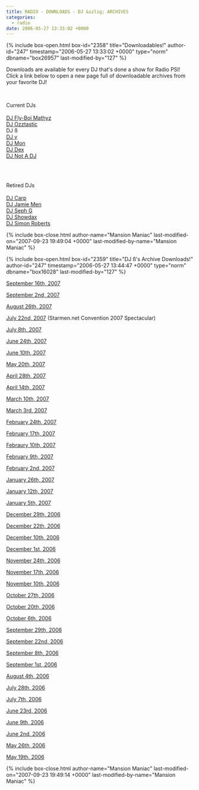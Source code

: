 ```yaml
---
title: RADIO - DOWNLOADS - DJ &szlig; ARCHIVES
categories:
  - radio
date: 2006-05-27 13:33:02 +0000
---
```

{% include box-open.html box-id="2358" title="Downloadables!" author-id="247" timestamp="2006-05-27 13:33:02 +0000" type="norm" dbname="box26957" last-modified-by="127" %}
<p>
Downloads are available for every DJ that's done a show for Radio PSI!  Click a link below to open a new page full of downloadable archives from your favorite DJ!
</p><BR />

<p>Current DJs<BR /><BR />
<a href='/radio/downloads/mathyz'>DJ Fly-Boi Mathyz</a><BR />
<a href='/radio/downloads/ozztastic'>DJ Ozztastic</a><BR />
DJ ß<BR />
<a href='/radio/downloads/g'>DJ γ</a><BR />
<a href='/radio/downloads/mon'>DJ Mon</a><BR />
<a href='/radio/downloads/dex'>DJ Dex</a><BR />
<a href='/radio/downloads/notadj'>DJ Not A DJ</a><BR />
</p><BR /><BR />

<p>Retired DJs<BR /><BR />
<a href='/radio/downloads/carp'>DJ Carp</a><BR />
<a href='/radio/downloads/jamiemen'>DJ Jamie Men</a><BR />
<a href='/radio/downloads/sephg'>DJ Seph G</a><BR />
<a href='/radio/downloads/showdax'>DJ Showdax</a><BR />
<a href='/radio/downloads/simonbob'>DJ Simon Roberts</a><BR />
</p>
{% include box-close.html author-name="Mansion Maniac" last-modified-on="2007-09-23 19:49:04 +0000" last-modified-by-name="Mansion Maniac" %}

{% include box-open.html box-id="2359" title="DJ ß's Archive Downloads!" author-id="247" timestamp="2006-05-27 13:44:47 +0000" type="norm" dbname="box16028" last-modified-by="127" %}
<p>
<a href="http://radio.starmen.net/dumps/archives/b/radiopsidumpdjb20070916.ogg">September 16th, 2007</a>
</p>

<p>
<a href="http://radio.starmen.net/dumps/archives/b/radiopsidumpdjb20070902.ogg">September 2nd, 2007</a>
</p>

<p>
<a href="http://radio.starmen.net/dumps/archives/b/radiopsidumpdjb20070826.ogg">August 26th, 2007</a>
</p>

<p>
<a href="http://radio.starmen.net/dumps/archives/b/radiopsidumpdjb20070722.ogg">July 22nd, 2007</a> (Starmen.net Convention 2007 Spectacular)
</p>

<p>
<a href="http://radio.starmen.net/dumps/archives/b/radiopsidumpdjb20070708.ogg">July 8th, 2007</a>
</p>

<p>
<a href="http://radio.starmen.net/dumps/archives/b/radiopsidumpdjb20070624.ogg">June 24th, 2007</a>
</p>

<p>
<a href="http://radio.starmen.net/dumps/archives/b/radiopsidumpdjb20070610.ogg">June 10th, 2007</a>
</p>

<p>
<a href="http://radio.starmen.net/dumps/archives/b/radiopsidumpdjb20070520.ogg">May 20th, 2007</a>
</p>

<p>
<a href="http://radio.starmen.net/dumps/archives/b/radiopsidumpdjb20070428.ogg">April 28th, 2007</a>
</p>

<p>
<a href="http://radio.starmen.net/dumps/archives/b/radiopsidumpdjb20070414.ogg">April 14th, 2007</a>
</p>

<p>
<a href="http://radio.starmen.net/dumps/archives/b/radiopsidumpdjb20070310.ogg">March 10th, 2007</a>
</p>

<p>
<a href="http://radio.starmen.net/dumps/archives/b/radiopsidumpdjb20070303.ogg">March 3rd, 2007</a>
</p>

<p>
<a href="http://radio.starmen.net/dumps/archives/b/radiopsidumpdjb20070224.ogg">February 24th, 2007</a>
</p>

<p>
<a href="http://radio.starmen.net/dumps/archives/b/radiopsidumpdjb20070217.ogg">February 17th, 2007</a>
</p>

<p>
<a href="http://radio.starmen.net/dumps/archives/b/radiopsidumpdjb20070210.ogg">Febraury 10th, 2007</a>
</p>

<p>
<a href="http://radio.starmen.net/dumps/archives/b/radiopsidumpdjb20070209.ogg">February 9th, 2007</a>
</p>

<p>
<a href="http://radio.starmen.net/dumps/archives/b/radiopsidumpdjb20070202.ogg">February 2nd, 2007</a>
</p>

<p>
<a href="http://radio.starmen.net/dumps/archives/b/radiopsidumpdjb20070126.ogg">January 26th, 2007</a>
</p>

<p>
<a href="http://radio.starmen.net/dumps/archives/b/radiopsidumpdjb20070112.ogg">January 12th, 2007</a>
</p>

<p>
<a href="http://radio.starmen.net/dumps/archives/b/radiopsidumpdjb20070105.ogg">January 5th, 2007</a>
</p>

<p>
<a href="http://radio.starmen.net/dumps/archives/b/radiopsidumpdjb20061229.ogg">December 29th, 2006</a>
</p>

<p>
<a href="http://radio.starmen.net/dumps/archives/b/radiopsidumpdjb20061222.ogg">December 22th, 2006</a>
</p>

<p>
<a href="http://radio.starmen.net/dumps/archives/b/radiopsidumpdjb20061210.ogg">December 10th, 2006</a>
</p>

<p>
<a href="http://radio.starmen.net/dumps/archives/b/radiopsidumpdjb20061201.ogg">December 1st, 2006</a>
</p>

<p>
<a href="http://radio.starmen.net/dumps/archives/b/radiopsidumpdjb20061124.ogg">November 24th, 2006</a>
</p>

<p>
<a href="http://radio.starmen.net/dumps/archives/b/radiopsidumpdjb20061117.ogg">November 17th, 2006</a>
</p>

<p>
<a href="http://radio.starmen.net/dumps/archives/b/radiopsidumpdjb20061110.ogg">November 10th, 2006</a>
</p>

<p>
<a href="http://radio.starmen.net/dumps/archives/b/radiopsidumpdjb20061027.ogg">October 27th, 2006</a>
</p>

<p>
<a href="http://radio.starmen.net/dumps/archives/b/radiopsidumpdjb20061020.ogg">October 20th, 2006</a>
</p>

<p>
<a href="http://radio.starmen.net/dumps/archives/b/radiopsidumpdjb20061006.ogg">October 6th, 2006</a>
</p>

<p>
<a href="http://radio.starmen.net/dumps/archives/b/radiopsidumpdjb20060929.ogg">September 29th, 2006</a>
</p>

<p>
<a href="http://radio.starmen.net/dumps/archives/b/radiopsidumpdjb20060922.ogg">September 22nd, 2006</a>
</p>

<p>
<a href="http://radio.starmen.net/dumps/archives/b/radiopsidumpdjb20060908.ogg">September 8th, 2006</a>
</p>

<p>
<a href="http://radio.starmen.net/dumps/archives/b/radiopsidumpdjb20060901.ogg">September 1st, 2006</a>
</p>

<p>
<a href="http://radio.starmen.net/dumps/archives/b/radiopsidumpdjb20060804.ogg">August 4th, 2006</a>
</p>

<p>
<a href="http://radio.starmen.net/dumps/archives/b/radiopsidumpdjb20060728.ogg">July 28th, 2006</a>
</p>

<p>
<a href="http://radio.starmen.net/dumps/archives/b/radiopsidumpdjb20060607.ogg">July 7th, 2006</a>
</p>

<p>
<a href="http://radio.starmen.net/dumps/archives/b/radiopsidumpdjb20060623.ogg">June 23rd, 2006</a>
</p>

<p>
<a href="http://radio.starmen.net/dumps/archives/b/radiopsidumpdjb20060609.ogg">June 9th, 2006</a>
</p>

<p>
<a href="http://radio.starmen.net/dumps/archives/b/radiopsidumpdjb20060602.ogg">June 2nd, 2006</a>
</p>

<p>
<a href="http://radio.starmen.net/dumps/archives/b/radiopsidumpdjb20060526.ogg">May 26th, 2006</a>
</p>

<p>
<a href="http://radio.starmen.net/dumps/archives/b/radiopsidumpdjb20060519.ogg">May 19th, 2006</a>
</p>
{% include box-close.html author-name="Mansion Maniac" last-modified-on="2007-09-23 19:49:14 +0000" last-modified-by-name="Mansion Maniac" %}
